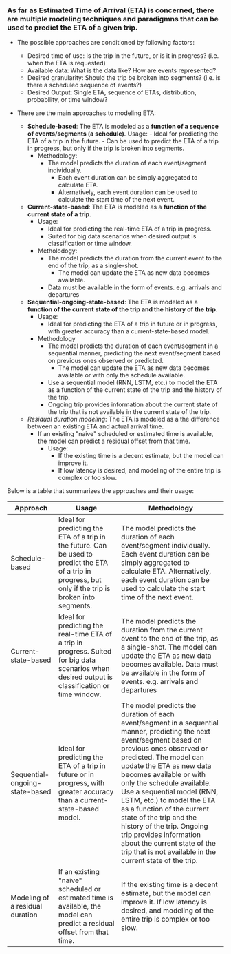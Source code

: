 ### As far as Estimated Time of Arrival (ETA) is concerned, there are multiple modeling techniques and paradigmns that can be used to predict the ETA of a given trip.

- The possible approaches are conditioned by following factors:
    - Desired time of use: Is the trip in the future, or is it in progress? (i.e. when the ETA is requested)
    - Available data: What is the data like? How are events represented?
    - Desired granularity: Should the trip be broken into segments? (i.e. is there a scheduled sequence of events?)
    - Desired Output: Single ETA, sequence of ETAs, distribution, probability, or time window?

- There are the main approaches to modeling ETA:
    - **Schedule-based**: The ETA is modeled as a **function of a sequence of events/segments (a schedule)**.
        Usage:
            - Ideal for predicting the ETA of a trip in the future.
            - Can be used to predict the ETA of a trip in progress, but only if the trip is broken into segments.
        - Methodology:
            - The model predicts the duration of each event/segment individually.
                - Each event duration can be simply aggregated to calculate ETA.
                - Alternatively, each event duration can be used to calculate the start time of the next event.
    - **Current-state-based**: The ETA is modeled as a **function of the current state of a trip**.
        - Usage:
            - Ideal for predicting the real-time ETA of a trip in progress.
            - Suited for big data scenarios when desired output is classification or time window.
        - Metholodogy:
            - The model predicts the duration from the current event to the end of the trip, as a single-shot.
                - The model can update the ETA as new data becomes available.
            - Data must be available in the form of events. e.g. arrivals and departures
    - **Sequential-ongoing-state-based**: The ETA is modeled as a **function of the current state of the trip and the history of the trip.**
        - Usage:
            - Ideal for predicting the ETA of a trip in future or in progress, with greater accuracy than a current-state-based model.
        - Methodology
            - The model predicts the duration of each event/segment in a sequential manner, predicting the next event/segment based on previous ones observed or predicted.
                - The model can update the ETA as new data becomes available or with only the schedule available.
            - Use a sequential model (RNN, LSTM, etc.) to model the ETA as a function of the current state of the trip and the history of the trip.
            - Ongoing trip provides information about the current state of the trip that is not available in the current state of the trip.
    - *Residual duration modeling*: The ETA is modeled as a the difference between an existing ETA and actual arrival time.
        - If an existing "naive" scheduled or estimated time is available, the model can predict a residual offset from that time.
            - Usage:
                - If the existing time is a decent estimate, but the model can improve it.
                - If low latency is desired, and modeling of the entire trip is complex or too slow.


Below is a table that summarizes the approaches and their usage:

| Approach                        | Usage                                                                                                                                                     | Methodology                                                                                                                                                                                                                                                                                                                                                                                                                                                                                                                       |
| ------------------------------- | --------------------------------------------------------------------------------------------------------------------------------------------------------- | --------------------------------------------------------------------------------------------------------------------------------------------------------------------------------------------------------------------------------------------------------------------------------------------------------------------------------------------------------------------------------------------------------------------------------------------------------------------------------------------------------------------------------- |
| Schedule-based                  | Ideal for predicting the ETA of a trip in the future. Can be used to predict the ETA of a trip in progress, but only if the trip is broken into segments. | The model predicts the duration of each event/segment individually. Each event duration can be simply aggregated to calculate ETA. Alternatively, each event duration can be used to calculate the start time of the next event.                                                                                                                                                                                                                                                                                                  |
| Current-state-based             | Ideal for predicting the real-time ETA of a trip in progress. Suited for big data scenarios when desired output is classification or time window.         | The model predicts the duration from the current event to the end of the trip, as a single-shot. The model can update the ETA as new data becomes available. Data must be available in the form of events. e.g. arrivals and departures                                                                                                                                                                                                                                                                                           |
| Sequential-ongoing-state-based  | Ideal for predicting the ETA of a trip in future or in progress, with greater accuracy than a current-state-based model.                                  | The model predicts the duration of each event/segment in a sequential manner, predicting the next event/segment based on previous ones observed or predicted. The model can update the ETA as new data becomes available or with only the schedule available. Use a sequential model (RNN, LSTM, etc.) to model the ETA as a function of the current state of the trip and the history of the trip. Ongoing trip provides information about the current state of the trip that is not available in the current state of the trip. |
| Modeling of a residual duration | If an existing "naive" scheduled or estimated time is available, the model can predict a residual offset from that time.                                  | If the existing time is a decent estimate, but the model can improve it. If low latency is desired, and modeling of the entire trip is complex or too slow.                                                                                                                                                                                                                                                                                                                                                                       |
